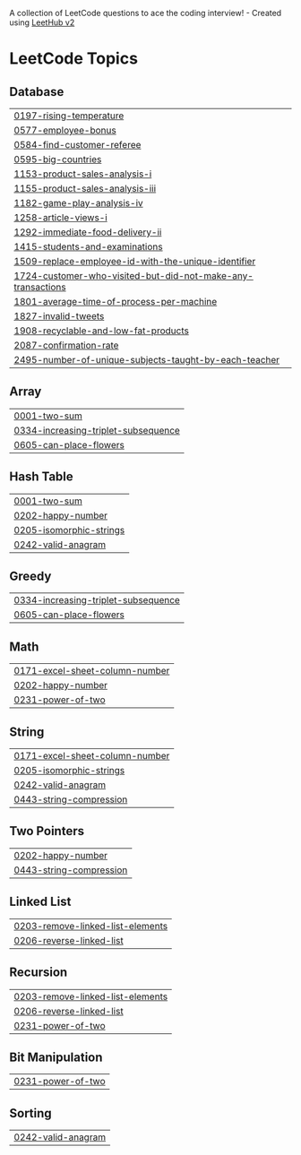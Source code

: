 A collection of LeetCode questions to ace the coding interview! - Created using [LeetHub v2](https://github.com/arunbhardwaj/LeetHub-2.0)
<!---LeetCode Topics Start-->
# LeetCode Topics
## Database
|  |
| ------- |
| [0197-rising-temperature](https://github.com/Vaishu2916/leetcode_Vaishu/tree/master/0197-rising-temperature) |
| [0577-employee-bonus](https://github.com/Vaishu2916/leetcode_Vaishu/tree/master/0577-employee-bonus) |
| [0584-find-customer-referee](https://github.com/Vaishu2916/leetcode_Vaishu/tree/master/0584-find-customer-referee) |
| [0595-big-countries](https://github.com/Vaishu2916/leetcode_Vaishu/tree/master/0595-big-countries) |
| [1153-product-sales-analysis-i](https://github.com/Vaishu2916/leetcode_Vaishu/tree/master/1153-product-sales-analysis-i) |
| [1155-product-sales-analysis-iii](https://github.com/Vaishu2916/leetcode_Vaishu/tree/master/1155-product-sales-analysis-iii) |
| [1182-game-play-analysis-iv](https://github.com/Vaishu2916/leetcode_Vaishu/tree/master/1182-game-play-analysis-iv) |
| [1258-article-views-i](https://github.com/Vaishu2916/leetcode_Vaishu/tree/master/1258-article-views-i) |
| [1292-immediate-food-delivery-ii](https://github.com/Vaishu2916/leetcode_Vaishu/tree/master/1292-immediate-food-delivery-ii) |
| [1415-students-and-examinations](https://github.com/Vaishu2916/leetcode_Vaishu/tree/master/1415-students-and-examinations) |
| [1509-replace-employee-id-with-the-unique-identifier](https://github.com/Vaishu2916/leetcode_Vaishu/tree/master/1509-replace-employee-id-with-the-unique-identifier) |
| [1724-customer-who-visited-but-did-not-make-any-transactions](https://github.com/Vaishu2916/leetcode_Vaishu/tree/master/1724-customer-who-visited-but-did-not-make-any-transactions) |
| [1801-average-time-of-process-per-machine](https://github.com/Vaishu2916/leetcode_Vaishu/tree/master/1801-average-time-of-process-per-machine) |
| [1827-invalid-tweets](https://github.com/Vaishu2916/leetcode_Vaishu/tree/master/1827-invalid-tweets) |
| [1908-recyclable-and-low-fat-products](https://github.com/Vaishu2916/leetcode_Vaishu/tree/master/1908-recyclable-and-low-fat-products) |
| [2087-confirmation-rate](https://github.com/Vaishu2916/leetcode_Vaishu/tree/master/2087-confirmation-rate) |
| [2495-number-of-unique-subjects-taught-by-each-teacher](https://github.com/Vaishu2916/leetcode_Vaishu/tree/master/2495-number-of-unique-subjects-taught-by-each-teacher) |
## Array
|  |
| ------- |
| [0001-two-sum](https://github.com/Vaishu2916/leetcode_Vaishu/tree/master/0001-two-sum) |
| [0334-increasing-triplet-subsequence](https://github.com/Vaishu2916/leetcode_Vaishu/tree/master/0334-increasing-triplet-subsequence) |
| [0605-can-place-flowers](https://github.com/Vaishu2916/leetcode_Vaishu/tree/master/0605-can-place-flowers) |
## Hash Table
|  |
| ------- |
| [0001-two-sum](https://github.com/Vaishu2916/leetcode_Vaishu/tree/master/0001-two-sum) |
| [0202-happy-number](https://github.com/Vaishu2916/leetcode_Vaishu/tree/master/0202-happy-number) |
| [0205-isomorphic-strings](https://github.com/Vaishu2916/leetcode_Vaishu/tree/master/0205-isomorphic-strings) |
| [0242-valid-anagram](https://github.com/Vaishu2916/leetcode_Vaishu/tree/master/0242-valid-anagram) |
## Greedy
|  |
| ------- |
| [0334-increasing-triplet-subsequence](https://github.com/Vaishu2916/leetcode_Vaishu/tree/master/0334-increasing-triplet-subsequence) |
| [0605-can-place-flowers](https://github.com/Vaishu2916/leetcode_Vaishu/tree/master/0605-can-place-flowers) |
## Math
|  |
| ------- |
| [0171-excel-sheet-column-number](https://github.com/Vaishu2916/leetcode_Vaishu/tree/master/0171-excel-sheet-column-number) |
| [0202-happy-number](https://github.com/Vaishu2916/leetcode_Vaishu/tree/master/0202-happy-number) |
| [0231-power-of-two](https://github.com/Vaishu2916/leetcode_Vaishu/tree/master/0231-power-of-two) |
## String
|  |
| ------- |
| [0171-excel-sheet-column-number](https://github.com/Vaishu2916/leetcode_Vaishu/tree/master/0171-excel-sheet-column-number) |
| [0205-isomorphic-strings](https://github.com/Vaishu2916/leetcode_Vaishu/tree/master/0205-isomorphic-strings) |
| [0242-valid-anagram](https://github.com/Vaishu2916/leetcode_Vaishu/tree/master/0242-valid-anagram) |
| [0443-string-compression](https://github.com/Vaishu2916/leetcode_Vaishu/tree/master/0443-string-compression) |
## Two Pointers
|  |
| ------- |
| [0202-happy-number](https://github.com/Vaishu2916/leetcode_Vaishu/tree/master/0202-happy-number) |
| [0443-string-compression](https://github.com/Vaishu2916/leetcode_Vaishu/tree/master/0443-string-compression) |
## Linked List
|  |
| ------- |
| [0203-remove-linked-list-elements](https://github.com/Vaishu2916/leetcode_Vaishu/tree/master/0203-remove-linked-list-elements) |
| [0206-reverse-linked-list](https://github.com/Vaishu2916/leetcode_Vaishu/tree/master/0206-reverse-linked-list) |
## Recursion
|  |
| ------- |
| [0203-remove-linked-list-elements](https://github.com/Vaishu2916/leetcode_Vaishu/tree/master/0203-remove-linked-list-elements) |
| [0206-reverse-linked-list](https://github.com/Vaishu2916/leetcode_Vaishu/tree/master/0206-reverse-linked-list) |
| [0231-power-of-two](https://github.com/Vaishu2916/leetcode_Vaishu/tree/master/0231-power-of-two) |
## Bit Manipulation
|  |
| ------- |
| [0231-power-of-two](https://github.com/Vaishu2916/leetcode_Vaishu/tree/master/0231-power-of-two) |
## Sorting
|  |
| ------- |
| [0242-valid-anagram](https://github.com/Vaishu2916/leetcode_Vaishu/tree/master/0242-valid-anagram) |
<!---LeetCode Topics End-->